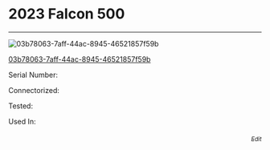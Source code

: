 # **2023 Falcon 500**
---

![03b78063-7aff-44ac-8945-46521857f59b](https://mcquaidrobotics.github.io/inv/images/03b78063-7aff-44ac-8945-46521857f59b.png)

[03b78063-7aff-44ac-8945-46521857f59b](https://mcquaidrobotics.github.io/inv/images/labels/lb-03b78063-7aff-44ac-8945-46521857f59b.png)

Serial Number: 

Connectorized: 

Tested: 

Used In: 


###### [<div style="text-align: right"><sub>Edit</sub></div>](https://github.com/McQuaidRobotics/inv/blob/main/guids/03b78063-7aff-44ac-8945-46521857f59b.md)

